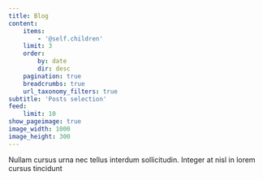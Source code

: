```yaml
---
title: Blog
content:
    items:
        - '@self.children'
    limit: 3
    order:
        by: date
        dir: desc
    pagination: true
    breadcrumbs: true
    url_taxonomy_filters: true
subtitle: 'Posts selection'
feed:
    limit: 10
show_pageimage: true
image_width: 1000
image_height: 300
---
```


Nullam cursus urna nec tellus interdum sollicitudin. Integer at nisl in lorem cursus tincidunt